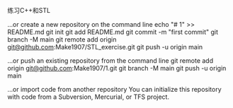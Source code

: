 练习C++和STL

…or create a new repository on the command line
echo "# 1" >> README.md
git init
git add README.md
git commit -m "first commit"
git branch -M main
git remote add origin git@github.com:Make1907/STL_exercise.git
git push -u origin main


…or push an existing repository from the command line
git remote add origin git@github.com:Make1907/1.git
git branch -M main
git push -u origin main


…or import code from another repository
You can initialize this repository with code from a Subversion, Mercurial, or TFS project.